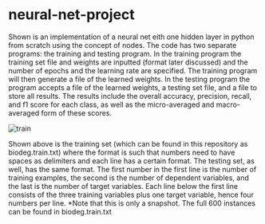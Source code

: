 # neural-net-project

Shown is an implementation of a neural net eith one hidden layer in python from scratch using the concept of nodes. The code has two separate programs: the training and testing program.
In the training program the training set file and weights are inputted (format later discussed) and the number of epochs and the learning rate are specified. The training program will then generate a file of the learned weights.
In the testing program the program accepts a file of the learned weights, a testing set file, and a file to store all results. The results include the overall accuracy, precision, recall, and f1 score for each class, as well as the micro-averaged and macro-averaged form of these scores.

![train](https://user-images.githubusercontent.com/59486373/103460591-645d7400-4ce5-11eb-8daf-d0650cf8f5d1.png)

Shown above is the training set (which can be found in this repository as biodeg.train.txt) where the format is such that numbers need to have spaces as delimiters and each line has a certain format. The testing set, as well, has the same format. The first number in the first line is the number of training examples, the second is the number of dependent variables, and the last is the number of target variables. Each line below the first line consists of the three training variables plus one target variable, hence four numbers per line.
*Note that this is only a snapshot. The full 600 instances can be found in biodeg.train.txt
